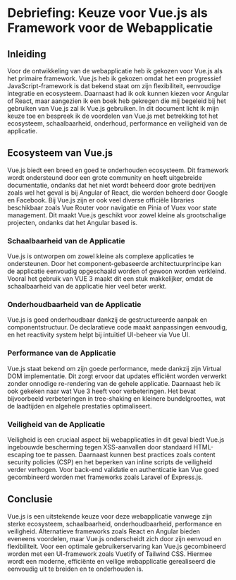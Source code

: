 # Debriefing: Keuze voor Vue.js als Framework voor de Webapplicatie

## Inleiding

Voor de ontwikkeling van de webapplicatie heb ik gekozen voor Vue.js als het primaire framework. Vue.js heb ik gekozen omdat het een progressief JavaScript-framework is dat bekend staat om zijn flexibiliteit, eenvoudige integratie en ecosysteem. Daarnaast had ik ook kunnen kiezen voor Angular of React, maar aangezien ik een boek heb gekregen die mij begeleid bij het gebruiken van Vue.js zal ik Vue.js gebruiken. 
In dit document licht ik mijn keuze toe en bespreek ik de voordelen van Vue.js met betrekking tot het ecosysteem, schaalbaarheid, onderhoud, performance en veiligheid van de applicatie.

## Ecosysteem van Vue.js

Vue.js biedt een breed en goed te onderhouden ecosysteem. Dit framework wordt ondersteund door een grote community en heeft uitgebreide documentatie, ondanks dat het niet wordt beheerd door grote bedrijven zoals wel het geval is bij Angular of React, die worden beheerd door Google en Facebook. 
Bij Vue.js zijn er ook veel diverse officiële libraries beschikbaar zoals Vue Router voor navigatie en Pinia of Vuex voor state management. Dit maakt Vue.js geschikt voor zowel kleine als grootschalige projecten, ondanks dat het Angular based is. 

### Schaalbaarheid van de Applicatie

Vue.js is ontworpen om zowel kleine als complexe applicaties te ondersteunen. Door het component-gebaseerde architectuurprincipe kan de applicatie eenvoudig opgeschaald worden of gewoon worden verkleind. Vooral het gebruik van VUE 3 maakt dit een stuk makkelijker, omdat de schaalbaarheid van de applicatie hier veel beter werkt. 

### Onderhoudbaarheid van de Applicatie

Vue.js is goed onderhoudbaar dankzij de gestructureerde aanpak en componentstructuur. De declaratieve code maakt aanpassingen eenvoudig, en het reactivity system helpt bij intuïtief UI-beheer via Vue UI.

### Performance van de Applicatie

Vue.js staat bekend om zijn goede performance, mede dankzij zijn Virtual DOM implementatie. Dit zorgt ervoor dat updates efficiënt worden verwerkt zonder onnodige re-rendering van de gehele applicatie. Daarnaast heb ik ook gekeken naar wat Vue 3 heeft voor verbeteringen. Het bevat bijvoorbeeld verbeteringen in tree-shaking en kleinere bundelgroottes, wat de laadtijden en algehele prestaties optimaliseert.

### Veiligheid van de Applicatie

Veiligheid is een cruciaal aspect bij webapplicaties in dit geval biedt Vue.js ingebouwde bescherming tegen XSS-aanvallen door standaard HTML-escaping toe te passen. Daarnaast kunnen best practices zoals content security policies (CSP) en het beperken van inline scripts de veiligheid verder verhogen. Voor back-end validatie en authenticatie kan Vue goed gecombineerd worden met frameworks zoals Laravel of Express.js.

## Conclusie

Vue.js is een uitstekende keuze voor deze webapplicatie vanwege zijn sterke ecosysteem, schaalbaarheid, onderhoudbaarheid, performance en veiligheid. Alternatieve frameworks zoals React en Angular bieden eveneens voordelen, maar Vue.js onderscheidt zich door zijn eenvoud en flexibiliteit. Voor een optimale gebruikerservaring kan Vue.js gecombineerd worden met een UI-framework zoals Vuetify of Tailwind CSS. Hiermee wordt een moderne, efficiënte en veilige webapplicatie gerealiseerd die eenvoudig uit te breiden en te onderhouden is.
<!--stackedit_data:
eyJoaXN0b3J5IjpbLTEyMDkwMTY4MywtODIwMTY3Mjg1LC0xOD
UzMjA4OTAwLDQxNzMyNjIyLDgzNjE1OTI0M119
-->